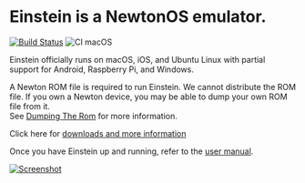 # Einstein is a NewtonOS emulator.

[![Build Status](https://travis-ci.org/pguyot/Einstein.svg?branch=master)](https://travis-ci.org/pguyot/Einstein)
![CI macOS](https://github.com/pguyot/Einstein/workflows/CI%20macOS/badge.svg)

Einstein officially runs on macOS, iOS, and Ubuntu Linux with partial support for Android, 
Raspberry Pi, and Windows. 

A Newton ROM file is required to run Einstein.  We cannot distribute the ROM file.  If you 
own a Newton device, you may be able to dump your own ROM file from it.  
See [Dumping The Rom](../../wiki/Dumping-The-Rom) for more information.

Click here for [downloads and more information](../../wiki)

Once you have Einstein up and running, refer to the 
[user manual](https://github.com/pguyot/Einstein/blob/master/Documentation/UserManual.pdf).

[![Screenshot](https://raw.githubusercontent.com/pguyot/Einstein/master/Screenshots/Mac%202015-06-29.png)](https://raw.githubusercontent.com/pguyot/Einstein/master/Screenshots/Mac%202015-06-29.png)


